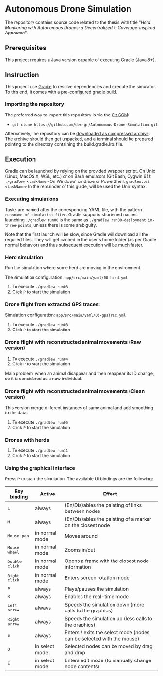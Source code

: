 # Autonomous Drone Simulation
The repository contains source code related to the thesis with title "*Herd Monitoring with Autonomous Drones: a Decentralized k-Coverage-inspired Approach*".

## Prerequisites
This project requires a Java version capable of executing Gradle (Java 8+).

## Instruction
This project use [Gradle](https://gradle.org) to resolve dependencies and execute the simulator. To this end, it comes with a pre-configured gradle build.

### Importing the repository
The preferred way to import this repository is via the [Git SCM](https://git-scm.com):
- `git clone https://github.com/den-gr/Autonomous-Drone-Simulation.git`

Alternatively, the repository can be [downloaded as compressed archive](https://github.com/den-gr/Autonomous-Drone-Simulation/archive/refs/heads/master.zip). The archive should then get unpacked, and a terminal should be prepared pointing to the directory containing the build.gradle.kts file.


## Execution
Gradle can be launched by relying on the provided wrapper script. On Unix (Linux, MacOS X, WSL, etc.) or on Bash emulators (Git Bash, Cygwin 64): `./gradlew <taskName>` On Windows' cmd.exe or PowerShell: `gradlew.bat <taskName>` In the remainder of this guide, will be used the Unix syntax.

### Executing simulations
Tasks are named after the corresponding YAML file, with the pattern `run<name-of-simulation-file>`. Gradle supports shortened names: launching `./gradlew run00` is the same as `./gradlew run00-deployment-in-three-points`, unless there is some ambiguity.

Note that the first launch will be slow, since Gradle will download all the required files. They will get cached in the user's home folder (as per Gradle normal behavior) and thus subsequent execution will be much faster.

### Herd simulation
Run the simulation where some herd are moving in the environment. 

The simulation configuration: `app/src/main/yaml/00-herd.yml`
1. To execute `./gradlew run03`
2. Click `P` to start the simulation


### Drone flight from extracted GPS traces:
Simulation configuration: `app/src/main/yaml/03-gpsTrac.yml`    
1. To execute `./gradlew run03`
2. Click `P` to start the simulation

### Drone flight with reconstructed animal movements (Raw version)
1. To execute `./gradlew run04`
2. Click `P` to start the simulation

Main problem: when an animal disappear and then reappear its ID change, so it is considered as a new individual.

### Drone flight with reconstructed animal movements (Clean version)
This version merge different instances of same animal and add smoothing to the data. 

1. To execute `./gradlew run05`
2. Click `P` to start the simulation

### Drones with herds
1. To execute `./gradlew run11`
2. Click `P` to start the simulation

### Using the graphical interface

Press <kbd>P</kbd> to start the simulation.
The available UI bindings are the following:

| Key binding             | Active         | Effect                                                                |
| ------------------------| -------------- | --------------------------------------------------------------------- |
| <kbd>L</kbd>            | always         | (En/Dis)ables the painting of links between nodes                     |
| <kbd>M</kbd>            | always         | (En/Dis)ables the painting of a marker on the closest node            |
| <kbd>Mouse pan</kbd>    | in normal mode | Moves around                                                          |
| <kbd>Mouse wheel</kbd>  | in normal mode | Zooms in/out                                                          |
| <kbd>Double click</kbd> | in normal mode | Opens a frame with the closest node information                       |
| <kbd>Right click</kbd>  | in normal mode | Enters screen rotation mode                                           |
| <kbd>P</kbd>            | always         | Plays/pauses the simulation                                           |
| <kbd>R</kbd>            | always         | Enables the real-time mode                                            |
| <kbd>Left arrow</kbd>   | always         | Speeds the simulation down (more calls to the graphics)               |
| <kbd>Right arrow</kbd>  | always         | Speeds the simulation up (less calls to the graphics)                 |
| <kbd>S</kbd>            | always         | Enters / exits the select mode (nodes can be selected with the mouse) |
| <kbd>O</kbd>            | in select mode | Selected nodes can be moved by drag and drop                          |
| <kbd>E</kbd>            | in select mode | Enters edit mode (to manually change node contents)                   |
